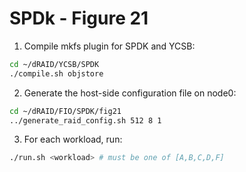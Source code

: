 # SPDk - Figure 21

1. Compile mkfs plugin for SPDK and YCSB:
```Bash
cd ~/dRAID/YCSB/SPDK
./compile.sh objstore
```

2. Generate the host-side configuration file on node0:
```Bash
cd ~/dRAID/FIO/SPDK/fig21
../generate_raid_config.sh 512 8 1
```

3. For each workload, run:
```Bash
./run.sh <workload> # must be one of [A,B,C,D,F]
```